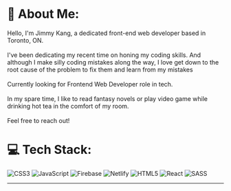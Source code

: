 # 💫 About Me:
Hello, I'm Jimmy Kang, a dedicated front-end web developer based in Toronto, ON.<br><br>I've been dedicating my recent time on honing my coding skills. And although I make silly coding mistakes along the way, I love get down to the root cause of the problem to fix them and learn from my mistakes
<br><br>
Currently looking for Frontend Web Developer role in tech. 
<br><br>
In my spare time, I like to read fantasy novels or play video game while drinking hot tea in the comfort of my room.
<br><br>
Feel free to reach out!
<br>

# 💻 Tech Stack:
![CSS3](https://img.shields.io/badge/css3-%231572B6.svg?style=for-the-badge&logo=css3&logoColor=white) ![JavaScript](https://img.shields.io/badge/javascript-%23323330.svg?style=for-the-badge&logo=javascript&logoColor=%23F7DF1E) ![Firebase](https://img.shields.io/badge/firebase-%23039BE5.svg?style=for-the-badge&logo=firebase) ![Netlify](https://img.shields.io/badge/netlify-%23000000.svg?style=for-the-badge&logo=netlify&logoColor=#00C7B7) ![HTML5](https://img.shields.io/badge/html5-%23E34F26.svg?style=for-the-badge&logo=html5&logoColor=white) ![React](https://img.shields.io/badge/react-%2320232a.svg?style=for-the-badge&logo=react&logoColor=%2361DAFB) ![SASS](https://img.shields.io/badge/SASS-hotpink.svg?style=for-the-badge&logo=SASS&logoColor=white)

---

<!-- Proudly created with GPRM ( https://gprm.itsvg.in ) -->
